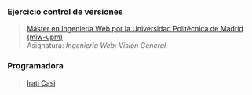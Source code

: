 ### Ejercicio control de versiones
> [Máster en Ingeniería Web por la Universidad Politécnica de Madrid (miw-upm)](http://miw.etsisi.upm.es)  
> Asignatura: *Ingeniería Web: Visión General*


### Programadora
> [Irati Casi](https://github.com/iraticasi)

